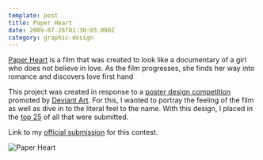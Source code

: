 ```yaml
---
template: post
title: Paper Heart
date: 2009-07-26T01:30:03.000Z
category: graphic-design
---
```

[Paper Heart](http://www.paperheart-movie.com/) is a film that was created to look like a documentary of a girl who does not believe in love. As the film progresses, she finds her way into romance and discovers love first hand

This project was created in response to a [poster design competition](http://news.deviantart.com/article/85898/) promoted by [Deviant Art](http://www.deviantart.com/). For this, I wanted to portray the feeling of the film as well as dive in to the literal feel to the name. With this design, I placed in the [top 25](http://news.deviantart.com/article/88575/) of all that were submitted.

Link to my [official submission](http://colbz.deviantart.com/art/Paper-Heart-130156077?q=boost%3Apopular%20in%3Acontests%2F2009%2Fpaperheart&qo=71) for this contest.

![Paper Heart](https://cdn.fay.io/images/2009/paper-heart-poster-design.jpg)
